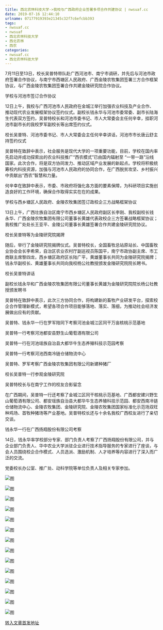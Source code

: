 ```yaml
---
title: 西北农林科技大学->我校与广西政府企业签署多项合作共建协议 | nwsuaf.cc
date: 2019-07-16 12:44:10
urlname: 07177919393e21345c32f7c6efcbb393
tags: 
- nwsuaf.cc
- nwsuaf
- 西北农林科技大学
- 西北农林
- 西农
categories:
- nwsuaf.cc
- 西北农林科技大学
---
```



7月11日至13日，校长吴普特带队赴广西河池市、南宁市调研，并先后与河池市政府签署合作协议，与南宁市西塘区人民政府、广西金陵农牧集团签署三方合作框架协议，与广西金陵农牧集团签署合作共建金陵研究院合作协议。

学校与河池市签订合作协议

12日上午，我校与广西河池市人民政府在金城江举行加强农业科技及产业合作、推动现代农业发展框架协议签约仪式。副校长钱永华与河池市委常委、副市长陆海生代表双方签约，吴普特校长和河池市委书记、市人大常委会主任何辛幸，挂职河池市副市长的我校罗军副校长等出席签约仪式。

校长吴普特、河池市委书记、市人大常委会主任何辛幸讲话，河池市市长唐云舒主持签约仪式

吴普特在致辞中表示，社会服务是现代大学的一项重要功能，目前，学校在国内率先启动并成功探索出的农业科技推广“西农模式”已由国内辐射至 “一带一路”沿线国家。此次合作，将是双方协同发力、推动区域产业发展的新起点。学校将积极统筹校内科技资源，加强与河池市人民政府的协同合作，在广西脱贫攻坚、乡村振兴中贡献出“西农”智慧和力量。

何辛幸在致辞中表示，市委、市政府将强化各方面的要素保障，为科研项目实施创造良好的工作环境，确保合作取得实实在在的成果。

学校与西乡塘区人民政府、金陵农牧集团签订政校企三方战略框架协议

13日上午，广西壮族自治区南宁市西乡塘区人民政府副区长李刚、我校副校长钱永华、广西金陵农牧集团有限公司董事长黄雄代表政校企三方签署战略框架协议；我校推广处处长王亚平、金陵公司董事长黄雄签署合作共建金陵研究院协议。

校长吴普特等为金陵研究院揭牌

随后，举行了金陵研究院揭牌仪式。吴普特校长，全国畜牧总站原站长、中国畜牧业协会会长李希荣，自治区农业农村厅副巡视员陈国平，南宁市政协副主席、市工商联主席黎四龙，西乡塘区政府区长陆广平，黄雄董事长共同为金陵研究院揭牌；钱永华副校长、黄雄董事长共同向我校杨公社教授颁发金陵研究院院长聘书。

校长吴普特讲话

副校长钱永华和广西金陵农牧集团有限公司董事长黄雄为金陵研究院院长杨公社教授颁发聘书

吴普特在致辞中表示，此次三方协同合作，将构建新的畜牧产业研发平台，探索校企合作管理新模式，希望各项合作项目能够落地、落实、落细，为推动社会经济发展做出应有的贡献。

吴普特、钱永华一行在罗军陪同下考察河池金城江区同干万亩核桃示范基地

吴普特一行考察河池都安县野生山葡萄酒有限公司

吴普特一行在河池瑶族自治县大都华牛生态养殖科技示范园考察

吴普特一行考察河池西南冷链仓储物流中心

吴普特、罗军考察广西金陵农牧集团有限公司新建种猪厂

校长吴普特一行参观金陵研究院

吴普特校长与在南宁工作的校友合影留念

在广西期间，吴普特一行还考察了金城江区同干核桃示范基地、广西都安建兴野生山葡萄酒有限公司、都安瑶族自治县大都华牛生态养殖科技示范园、都安西南冷链仓储物流中心、金陵农牧集团、金陵研究院、金陵农牧集团国家标准化示范场双旺种鸡场、首牧种猪场等产业基地。吴普特校长还与十余名我校广西校友进行了亲切交谈。

钱永华一行在广西扬翔股份有限公司考察

14日，钱永华率学校部分专家、部门负责人考察了广西扬翔股份有限公司，并与企业部门负责人、华中农业大学派驻企业进行技术指导服务的专家进行了座谈，与会人员围绕校企合作模式、人员选派、激励机制、人才培养等内容进行了深入而广泛的交流。

党委校长办公室、推广处、动科学院等单位负责人及相关专家参加。



![图](https://news.nwsuaf.edu.cn/images/content/2019-07/20190716111457806578.JPG)

![图](https://news.nwsuaf.edu.cn/images/content/2019-07/20190716111343503322.JPG)

![图](https://news.nwsuaf.edu.cn/images/content/2019-07/20190716111259827260.JPG)

![图](https://news.nwsuaf.edu.cn/images/content/2019-07/20190716111209191194.JPG)

![图](https://news.nwsuaf.edu.cn/images/content/2019-07/20190716111036350068.JPG)

![图](https://news.nwsuaf.edu.cn/images/content/2019-07/20190716111007303901.JPG)

![图](https://news.nwsuaf.edu.cn/images/content/2019-07/20190716110938351898.JPG)

![图](https://news.nwsuaf.edu.cn/images/content/2019-07/20190716110908339705.JPG)

![图](https://news.nwsuaf.edu.cn/images/content/2019-07/20190716111723533647.JPG)

![图](https://news.nwsuaf.edu.cn/images/content/2019-07/20190716110757522604.JPG)

![图](https://news.nwsuaf.edu.cn/images/content/2019-07/20190716110657945578.JPG)

![图](https://news.nwsuaf.edu.cn/images/content/2019-07/20190716110604576490.JPG)

![图](https://news.nwsuaf.edu.cn/images/content/2019-07/20190716110520291364.jpg)

![图](https://news.nwsuaf.edu.cn/images/content/2019-07/20190716110323628225.JPG)

[转入文章首发地址](https://news.nwsuaf.edu.cn/xnxw/90994.htm)